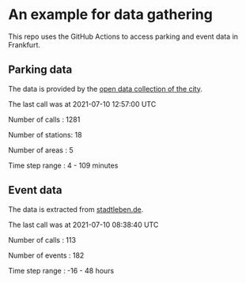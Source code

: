 # An example for data gathering

This repo uses the GitHub Actions to access parking and event data in Frankfurt.

## Parking data
The data is provided by the [open data collection of the city](https://www.offenedaten.frankfurt.de/).

The last call was at 2021-07-10 12:57:00 UTC

Number of calls   : 1281

Number of stations:   18

Number of areas   :    5

Time step range   :    4 -  109 minutes


## Event data
The data is extracted from [stadtleben.de](https://stadtleben.de/frankfurt/).

The last call was at 2021-07-10 08:38:40 UTC

Number of calls   : 113

Number of events  : 182

Time step range   : -16 -  48 hours

